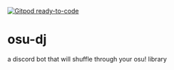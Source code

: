 [![Gitpod ready-to-code](https://img.shields.io/badge/Gitpod-ready--to--code-blue?logo=gitpod)](https://gitpod.io/#https://github.com/Tiller431/osu-dj)

# osu-dj
a discord bot that will shuffle through your osu! library 
